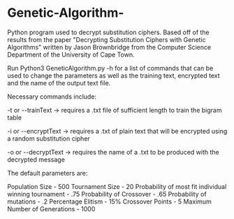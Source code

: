 # Genetic-Algorithm-
Python program used to decrypt substitution ciphers. Based off of the results from the paper "Decrypting Substitution Ciphers with Genetic Algorithms" written by Jason Brownbridge from the Computer Science Department of the University of Cape Town.

Run Python3 GeneticAlgorithm.py -h for a list of commands that can be used to change the parameters as well as the training text, encrypted text and the name of the output text file.

Necessary commands include:

-t or --trainText -> requires a .txt file of sufficient length to train the bigram table

-i or --encryptText -> requires a .txt of plain text that will be encrypted using a random substitution cipher

-o or --decryptText -> requires the name of a .txt to be produced with the decrypted message

The default parameters are:

Population Size - 500
Tournament Size - 20
Probability of most fit individual winning tournament - .75
Probability of Crossover - .65
Probability of mutations - .2
Percentage Elitism - 15%
Crossover Points - 5
Maximum Number of Generations - 1000
